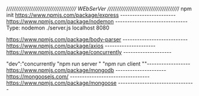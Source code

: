 /*////////////////////////////////////
       WEbSerVer
/////////////////////////////////////*/
npm init
https://www.npmjs.com/package/express -----------------------
https://www.npmjs.com/package/nodemon ------------------------------
Type: nodemon ./server.js localhost 8080

https://www.npmjs.com/package/body-parser ---------------------------
https://www.npmjs.com/package/axios ---------------------
https://www.npmjs.com/package/concurrently --------------------

 "dev":"concurrently \"npm run server \" \"npm run client \""------------------
https://www.npmjs.com/package/mongodb ---------------------
https://mongoosejs.com/ ---------------------------------
https://www.npmjs.com/package/mongoose --------------------------------
